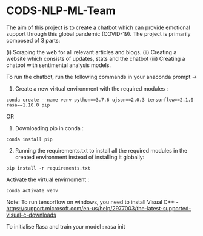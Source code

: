# CODS-NLP-ML-Team
The aim of this project is to create a chatbot which can provide emotional support through this global pandemic (COVID-19). The project
is primarily composed of 3 parts:

(i)   Scraping the web for all relevant articles and blogs.
(ii)  Creating a website which consists of updates, stats and the chatbot
(iii) Creating a chatbot with sentimental analysis models.
 
To run the chatbot, run the following commands in your anaconda prompt ->
  1. Create a new virtual environment with the required modules :
  
    conda create --name venv python==3.7.6 ujson==2.0.3 tensorflow==2.1.0 rasa==1.10.0 pip
 
 OR
    
  1. Downloading pip in conda :
  
    conda install pip
  2. Running the requirements.txt to install all the required modules in the created environment instead of installing it      globally:
  
    pip install -r requirements.txt
      
Activate the virtual envirnoment :

    conda activate venv
  
  
Note: To run tensorflow on windows, you need to install Visual C++ - https://support.microsoft.com/en-us/help/2977003/the-latest-supported-visual-c-downloads

To initialise Rasa and train your model : rasa init

